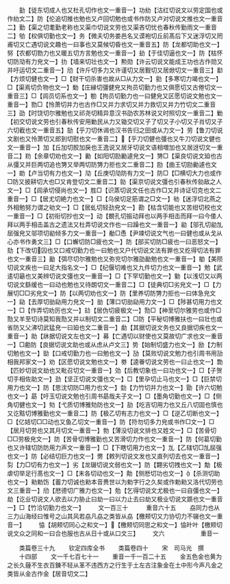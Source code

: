 <!-- { "loadSidebar": true } -->
　　勭【徒东切成人也又杜孔切作也文一重音一】功糼【沽红切说文以劳定国也或作糼文二】防【伦追切推也勉也又卢回切勉也或书作防又卢对切说文推也文一重音二】勤【渠之切耄勤老称也又渠巾切说文劳也又渠吝切忧也春秋传勤雨文一重音二】劬【权俱切勤也文一】务【微夫切务娄邑名又谟袍切丘前髙后下又迷浮切又罔甫切又亡遇切说文趣也一曰事也又莫候切昏也文一重音五】防【龙都切助也文一】努【农都切勠力也又暖五切方言勉也文一重音一】劸【于佳切逼也文一】防【枯怀切防劥有力皃文一】扐【墙来切壮也文一】勲勋【许云切说文能成王功也古作勋又并吁运切文二重音一】劤【许斤切多力又许谨切又居觐切又居焮切文一重音三】勫【方烦切健也文一】□【财干切杀害也故从□从力文一】勯【多寒切力竭也文一】□【渠焉切负物也文一】勬【庄縁切彊健皃又拘员切勤力也又俱愿切又古倦切文一重音三】□【闾员切系也文一】勌【拘员切勤力也一曰健皃又区愿切说文勉也文一重音一】勠□【怜萧切并力也古作□又并力求切又并力救切又并力竹切文二重音三】劭【时饶切尔雅勉也又祁尧切精异意汉书劭农苏林说又时照切文一重音二】勦【初交切说文劳也引春秋传安用勦民从力又锄交切又子了切又子小切又子肖切又子六切截也文一重音五】勂【乎刀切休谒也汉书告归之田或从力文一】劳【鲁刀切说文剧也又怜萧切又郎到切慰也文一重音二】【乎刀切健也彊也又牛刀切说文健也文一重音一】加【丘加切胶加戾也王逸说又居牙切说文语相増加也又居迓切文一重音二】劷【余章切劝也文一】勷【如阳切劻勷遽皃文一】勥□【渠良切说文廹也古从彊又并巨两切追也勥又举两切防勥力拒也文二重音二】劻【曲王切劻勷遽也文一】勆【卢当切有力也文一】劥【丘庚切劥防有力文一】防□【□横切大力也或作□防又披耕切大也□又肯登切文二重音二】勍【渠京切说文彊也引春秋传勍敌之人文一】□【闾承切侵尚也文一】胜□【识蒸切说文任也古作□又并诗证切克也文二重音一】□【居尤切絶力也文一】□【乌侯切足筋谓之□文一】劺【迷浮切北燕之外相勉努力谓之劺文一】□【居虬切轻劲皃文一】勘【枯含切能也又苦绀切校也文一重音一】□【初衔切抄也文一】动【覩孔切振动拜也以两手相击而拜一曰今倭人拜以两手相击盖古之遗法又杜弄切说文作也一曰躁也文一重音一】勜【邬孔切勜劜屈强皃又邬项切勜倾多力文一重音一】勈□恿【尹竦切说文气也一曰健也或从戈从心亦书作勇文三】□【口蠏切防□疲也文一】防【部买切防□疲也一曰恶怒文一】劾【下改切囚也又口戒切勤力也一曰勉也又户代切说文法有罪也又纥得切法有罪也文一重音三】勔【弭尽切尔雅勉也又弥兖切尔雅劭勔勉也文一重音一】勄【美陨切说文疾也一曰足大指名文一】□【纪偃切难也又九件切力也文一重音一】勉【武逺切朂也又美辨切说文彊也文一重音一】□【下罕切勤也文一】勨【以浅切又以两切说文繇缓也一曰动也勉也又待朗切文一重音二】□【徒典切□劣皃文一】□【力展切□□劣皃文一】防【以两切劝也文一】防【里养切防勥力拒也一曰体急皃文一】劶【去厚切勏劶用力皃文一】勏【薄口切勏劶用力文一】□【陟甚切用力也文一】□【作弄切劝厉也文一】攰【居伪切疲极文一】勚□【神至切尔雅劳也或作□勚又羊至切诗莫知我勚又并以制切文二重音二】□防【平秘切博雅扶也一曰壮也或省防又父沸切武猛皃一曰廹也文二重音一】勮【其据切说文务也又良据切疾也文一重音一】助【牀据切说文左也文一】募【亡遇切以财使也又莫故切广求也文一重音一】□勴防【良据切说文助也或从虑从卢文三】势【始制切盛力也文一】励【力制切勉也文一】勓【口戒切勤力也一曰勉也文一】劢【莫败切说文勉力也引周书用劢相我邦家文一】劝【区愿切说文勉也文一】劵【逵眷切说文劳也一曰止也文一】勡【匹妙切说文劫也又毗召切文一重音一】効【后教切象也一曰功也文一】□【子贺切手相佐助文一】劲【坚正切说文彊也文一】□【里孕切止马也文一】□【巨禁切用力也文一】防【思沈切防□用力也文一】勎【力竹切并力也文一】勖【许六切勉也文一】勗【吁玉切说文勉也引周书勗哉夫子文一】□【墨角切勤也文一】□【侧角切健也文一】劮【弋质切博雅劮防也文一】劼【吃吉切用力也又丘八切固也慎也又讫黠切博雅勤也文一重音二】防【极乙切有志力也文一】□【逆乙切断也文一】□【亿姞切□□动也又鱼乙切文一重音一】防【符勿切多力皃或书作□文一】□【居月切劳也又其月切文一重音一】勃【薄没切说文排也又姓文一】□【苦骨切□□劳极皃文一】防【苦骨切博雅勤也又苦滑切力作也文一重音一】防【何葛切勤也又许辖切防防用力声文一重音一】□【下瞎切用力也文一】劜【乙辖切□劜屈强也文一】防【必结切巨力也文一】勶【敕列切说文发也又直列切去也文一重音一】劽【力□切有力也文一】劣【龙辍切说文弱也文一】防【翾劣切拽也文一】勪【极虐切举足行髙也文一】□【末各切动也文一】勣【侧厯切功也文一】【杀测切助也文一】勑勅饬【蓄力切诚也勑本音赉世以为勅字行之久矣或作勅勑又洛代切劳也文三重音一】劤【厯德切广雅力也文一】勊【乞得切说文尤极也一曰自彊也文一】劫【讫业切说文人欲去以力胁止曰劫一曰以力止去曰劫又极业切说文踬也文一重音一】□【竹洽切勤力也文一】
　　文一百三十　　　重音六十五
　　劦同力也从三力山海经曰惟号之山其风若劦凡劦之类皆从劦【檄颊切又力协切力不辍也文一重音一】
　　恊【胡颊切同心之和文一】【檄颊切同思之和文一】恊旪叶【檄颊切说文众之同和一曰合也服也古从日十或从口文三】
　　文六　　　　　　重音一











　　类篇卷三十九
　　钦定四库全书
　　类篇卷四十
　　宋　司马光　撰
　　十四部
　　文一千七百七十一
　　重音一千一百二十五
　　金五色金也黄为之长久薶不生衣百錬不轻从革不违西方之行生于土左古注象金在土中形今声凡金之类皆从金古作金【居音切文二】

